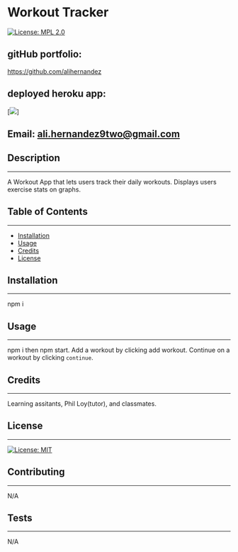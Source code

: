 
# **Workout Tracker**
[![License: MPL 2.0](https://img.shields.io/badge/License-MPL%202.0-brightgreen.svg)](https://opensource.org/licenses/MPL-2.0)

## gitHub portfolio:
https://github.com/alihernandez

## deployed heroku app:
[![](https://morning-ravine-36256.herokuapp.com)]

## Email: ali.hernandez9two@gmail.com

## Description 
------------
A Workout App that lets users track their daily workouts. Displays users exercise stats on graphs.

## Table of Contents 
------------
* [Installation](#installation)
* [Usage](#usage)
* [Credits](#credits)
* [License](#license)

## Installation
------------
npm i 

## Usage 
------------
npm i then npm start. Add a workout by clicking add workout. Continue on a workout by clicking `continue`.

## Credits
------------
Learning assitants, Phil Loy(tutor), and classmates.

## License
------------

   [![License: MIT](https://img.shields.io/badge/License-MIT-yellow.svg)](https://opensource.org/licenses/MIT) 
  

## Contributing
------------
N/A

## Tests
------------
N/A


